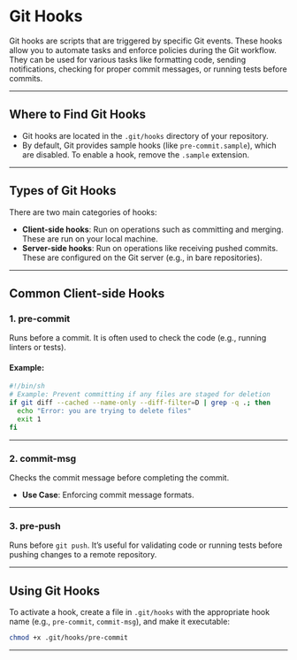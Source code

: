 # Git Hooks

Git hooks are scripts that are triggered by specific Git events. These hooks allow you to automate tasks and enforce policies during the Git workflow. They can be used for various tasks like formatting code, sending notifications, checking for proper commit messages, or running tests before commits.

---

## Where to Find Git Hooks
- Git hooks are located in the `.git/hooks` directory of your repository.
- By default, Git provides sample hooks (like `pre-commit.sample`), which are disabled. To enable a hook, remove the `.sample` extension.

---

## Types of Git Hooks

There are two main categories of hooks:

- **Client-side hooks**: Run on operations such as committing and merging. These are run on your local machine.
- **Server-side hooks**: Run on operations like receiving pushed commits. These are configured on the Git server (e.g., in bare repositories).

---

## Common Client-side Hooks

### 1. **pre-commit**
Runs before a commit. It is often used to check the code (e.g., running linters or tests).

#### Example:
```bash
#!/bin/sh
# Example: Prevent committing if any files are staged for deletion
if git diff --cached --name-only --diff-filter=D | grep -q .; then
  echo "Error: you are trying to delete files"
  exit 1
fi
```

---

### 2. **commit-msg**
Checks the commit message before completing the commit.

- **Use Case**: Enforcing commit message formats.

---

### 3. **pre-push**
Runs before `git push`. It’s useful for validating code or running tests before pushing changes to a remote repository.

---

## Using Git Hooks

To activate a hook, create a file in `.git/hooks` with the appropriate hook name (e.g., `pre-commit`, `commit-msg`), and make it executable:

```bash
chmod +x .git/hooks/pre-commit
```

---
